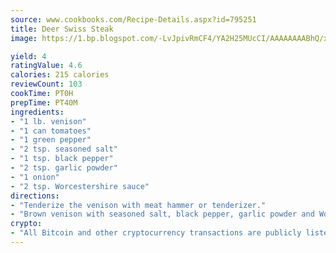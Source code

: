 ```yaml
---
source: www.cookbooks.com/Recipe-Details.aspx?id=795251
title: Deer Swiss Steak
image: https://1.bp.blogspot.com/-LvJpivRmCF4/YA2H25MUcCI/AAAAAAAABhQ/xgndXuMf7Zopp5S4RExCblnSp5YGujfSQCLcBGAsYHQ/s320/8.png

yield: 4
ratingValue: 4.6
calories: 215 calories
reviewCount: 103
cookTime: PT0H
prepTime: PT40M
ingredients:
- "1 lb. venison"
- "1 can tomatoes"
- "1 green pepper"
- "2 tsp. seasoned salt"
- "1 tsp. black pepper"
- "2 tsp. garlic powder"
- "1 onion"
- "2 tsp. Worcestershire sauce"
directions:
- "Tenderize the venison with meat hammer or tenderizer."
- "Brown venison with seasoned salt, black pepper, garlic powder and Worcestershire sauce. Add green pepper, onion and tomatoes. Simmer until meat is tender."
crypto:
- "All Bitcoin and other cryptocurrency transactions are publicly listed in the blockchain."
---
```

